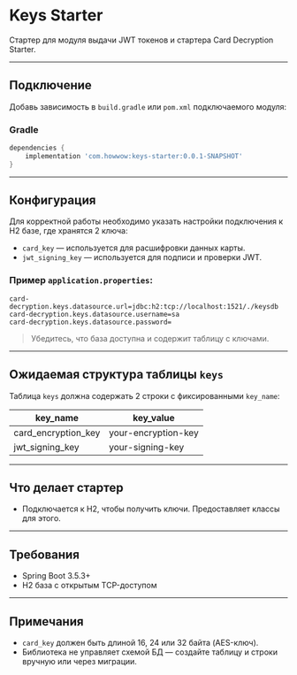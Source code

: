 # Keys Starter

Стартер для модуля выдачи JWT токенов и стартера Card Decryption Starter.

---

## Подключение

Добавь зависимость в `build.gradle` или `pom.xml` подключаемого модуля:

### Gradle

```groovy
dependencies {
    implementation 'com.howwow:keys-starter:0.0.1-SNAPSHOT'
}
```

---

## Конфигурация

Для корректной работы необходимо указать настройки подключения к H2 базе, где хранятся 2 ключа:

- `card_key` — используется для расшифровки данных карты.
- `jwt_signing_key` — используется для подписи и проверки JWT.

### Пример `application.properties`:

```properties
card-decryption.keys.datasource.url=jdbc:h2:tcp://localhost:1521/./keysdb
card-decryption.keys.datasource.username=sa
card-decryption.keys.datasource.password=
```

> Убедитесь, что база доступна и содержит таблицу с ключами.

---

## Ожидаемая структура таблицы `keys`

Таблица `keys` должна содержать 2 строки с фиксированными `key_name`:

| key_name            | key_value           |
|---------------------|---------------------|
| card_encryption_key | your-encryption-key |
| jwt_signing_key     | your-signing-key    |

---

## Что делает стартер

- Подключается к H2, чтобы получить ключи. Предоставляет классы для этого.

---

## Требования

- Spring Boot 3.5.3+
- H2 база с открытым TCP-доступом

---

## Примечания

- `card_key` должен быть длиной 16, 24 или 32 байта (AES-ключ).
- Библиотека не управляет схемой БД — создайте таблицу и строки вручную или через миграции.